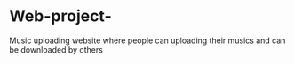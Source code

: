 # Web-project-
Music uploading website where people can uploading their musics and can be downloaded by others 
